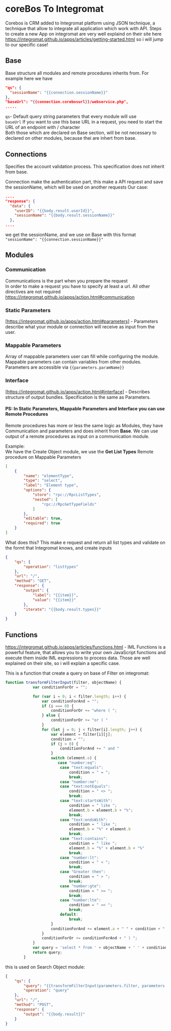 # coreBos To Integromat
Corebos is CRM added to Integromat platform using JSON technique, a technique that allow to integrate all application which work with API. 
Steps to create a new App on integromat are very well explaind on their site here https://integromat.github.io/apps/articles/getting-started.html
so i will jump to our specific case!

## Base 
Base structure all modules and remote procedures inherits from.
For example here we have 
```JSON
"qs": {
  "sessionName": "{{connection.sessionName}}"
},
"baseUrl": "{{connection.corebosurl}}/webservice.php",
.....
```
`qs`- Default query string parameters that every module will use </br>`baseUrl` If you want to use this base URL in a request, you need to start the URL of an endpoint with / character</br> Both those which are declared on Base section, will be not necessary to declared on other modules, because thei are inhert from base.

## Connections
Specifies the account validation process. This specification does not inherit from base.

Connection make the authentication part, this make a API request and save the sessionName, which will be used on another requests
Our case:</br>
```JSON
....
"response": {
  "data": {
    "userID": "{{body.result.userId}}",
    "sessionName": "{{body.result.sessionName}}"
  },
....
```
we get the sessionName, and we use on Base with this format `"sessionName": "{{connection.sessionName}}"`

## Modules 

### Communication

Communications is the part when you prepare the request</br>
In order to make a request you have to specify at least a url. All other directives are not required</br>
https://integromat.github.io/apps/action.html#communication
### Static Parameters

[https://integromat.github.io/apps/action.html#parameters] - Parameters describe what your module or connection will receive as input from the user.

### Mappable Parameters 
Array of mappable parameters user can fill while configuring the module. Mappable parameters can contain variables from other modules. Parameters are accessible via  `{{parameters.paramName}}`

### Interface
[https://integromat.github.io/apps/action.html#interface] - Describes structure of output bundles. Specification is the same as Parameters.

#### PS: In  Static Parameters, Mappable Parameters and Interface you can use Remote Procedures
Remote procedures has more or less the same logic as Modules, they have Communication and parameters and does inherit from **Base**. We can use output of a remote procedures as input on a communication module.

Example: </br>
We have the Create Object module, we use the **Get List Types** Remote procedure on Mappable Parameters

```JSON
[
	{
		"name": "elementType",
		"type": "select",
		"label": "Element type",
		"options": {
			"store": "rpc://RpcListTypes",
			"nested": [
				"rpc://RpcGetTypeFields"
			]
		},
		"editable": true,
		"required": true
	}
]
````
What does this? This make e request and return all list types and validate on the formt that Integromat knows, and create inputs 

```JSON
{
	"qs": {
		"operation": "listtypes"
	},
	"url": "/",
	"method": "GET",
	"response": {
		"output": {
			"label": "{{item}}",
			"value": "{{item}}"
		},
		"iterate": "{{body.result.types}}"
	}
}
```

## Functions 
https://integromat.github.io/apps/articles/functions.html - IML Functions is a powerful feature, that allows you to write your own JavaScript functions and execute them inside IML expressions to process data.
Those are well explained on their site, so i will explain a specific case.

This is a function that create a query on base of Filter on integromat:</br>

```JAVASCRIPT
function transformFilterInput(filter, objectName) {
            var conditionForOr = "";

            for (var i = 0; i < filter.length; i++) {
                var conditionForAnd = "";
                if (i === 0) {
                    conditionForOr += "where ( ";
                } else {
                    conditionForOr += "or ( "
                }
                for (let j = 0; j < filter[i].length; j++) {
                    var element = filter[i][j];
                    condition = "";
                    if (j > 0) {
                        conditionForAnd += " and "
                    }
                    switch (element.o) {
					   case "number:eq":
                        case "text:equals":
                            condition = " = ";
                            break;
						case "number:ne":
                        case "text:notEquals":
                            condition = " <> ";
                            break;
                        case "text:startsWith":
                            condition = " like ";
                            element.b = element.b + "%";
                            break;
                        case "text:endsWith":
                            condition = " like ";
                            element.b = "%" + element.b
                            break;
                        case "text:contains":
                            condition = " like ";
                            element.b = "%" + element.b + "%"
                            break;
                        case "number:lt":
                            condition = " < ";
                            break;
                        case "Greater then":
                            condition = " > ";
                            break;
                        case "number:gte":
                            condition = " >= ";
                            break;
                        case "number:lte":
                            condition = " =< ";
                            break;
                        default:
                            break;
                    }
                    conditionForAnd += element.a + " " + condition + " " + element.b;
                }
                conditionForOr += conditionForAnd + " ) ";
            }
            var query = 'select * from ' + objectName + ' ' + conditionForOr + ';';
            return query;
        }
```

this is used on Search Object module: </br>

```JSON
{
	"qs": {
		"query": "{{transformFilterInput(parameters.filter, parameters.elementType)}}",
		"operation": "query"
	},
	"url": "/",
	"method": "POST",
	"response": {
		"output": "{{body.result}}"
	}
}
```


